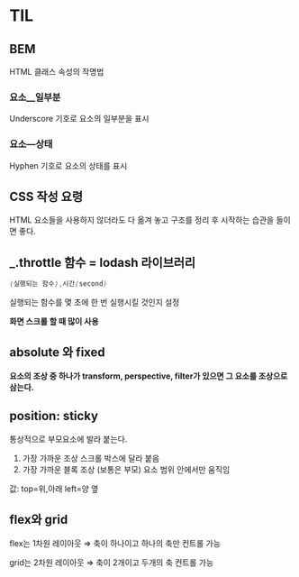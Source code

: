 # TIL

## BEM

HTML 클래스 속성의 작명법

### 요소__일부분

Underscore 기호로 요소의 일부분을 표시

### 요소—상태

Hyphen 기호로 요소의 상태를 표시

## CSS 작성 요령

HTML 요소들을 사용하지 않더라도 다 옮겨 놓고 구조를 정리 후 시작하는 습관을 들이면 좋다.

## _.throttle 함수 = lodash 라이브러리

```css
(실행되는 함수),시간(second)
```

실행되는 함수를 몇 초에 한 번 실행시킬 것인지 설정

**화면 스크롤 할 때 많이 사용**

## absolute 와 fixed

**요소의 조상 중 하나가 transform, perspective, filter가 있으면 그 요소를 조상으로 삼는다.**

## position: sticky

통상적으로 부모요소에 발라 붙는다.

1. 가장 가까운 조상 스크롤 박스에 달라 붙음
2. 가장 가까운 블록 조상 (보통은 부모) 요소 범위 안에서만 움직임

값: top=위,아래 left=양 옆

## flex와 grid

flex는 1차원 레이아웃 ⇒ 축이 하나이고 하나의 축만 컨트롤 가능

grid는 2차원 레이아웃 ⇒ 축이 2개이고 두개의 축 컨트롤 가능
